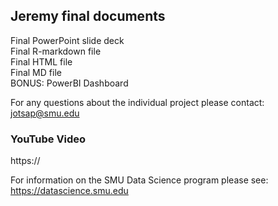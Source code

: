 ## Jeremy final documents  
Final PowerPoint slide deck  
Final R-markdown file  
Final HTML file  
Final MD file  
BONUS: PowerBI Dashboard  
  
For any questions about the individual project please contact: jotsap@smu.edu  

### YouTube Video  
https://  
  
For information on the SMU Data Science program please see: https://datascience.smu.edu
